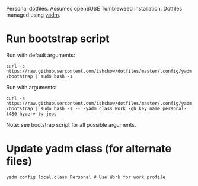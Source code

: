 Personal dotfiles. Assumes openSUSE Tumbleweed installation. Dotfiles managed using [yadm](https://yadm.io/).

# Run bootstrap script

Run with default arguments:

`curl -s https://raw.githubusercontent.com/ishchow/dotfiles/master/.config/yadm/bootstrap | sudo bash -s`

Run with arguments:

`curl -s https://raw.githubusercontent.com/ishchow/dotfiles/master/.config/yadm/bootstrap | sudo bash -s -- -yadm_class Work -gh_key_name personal-t480-hyperv-tw-jeos`

Note: see bootstrap script for all possible arguments.

# Update yadm class (for alternate files)

```
yadm config local.class Personal # Use Work for work profile
```

